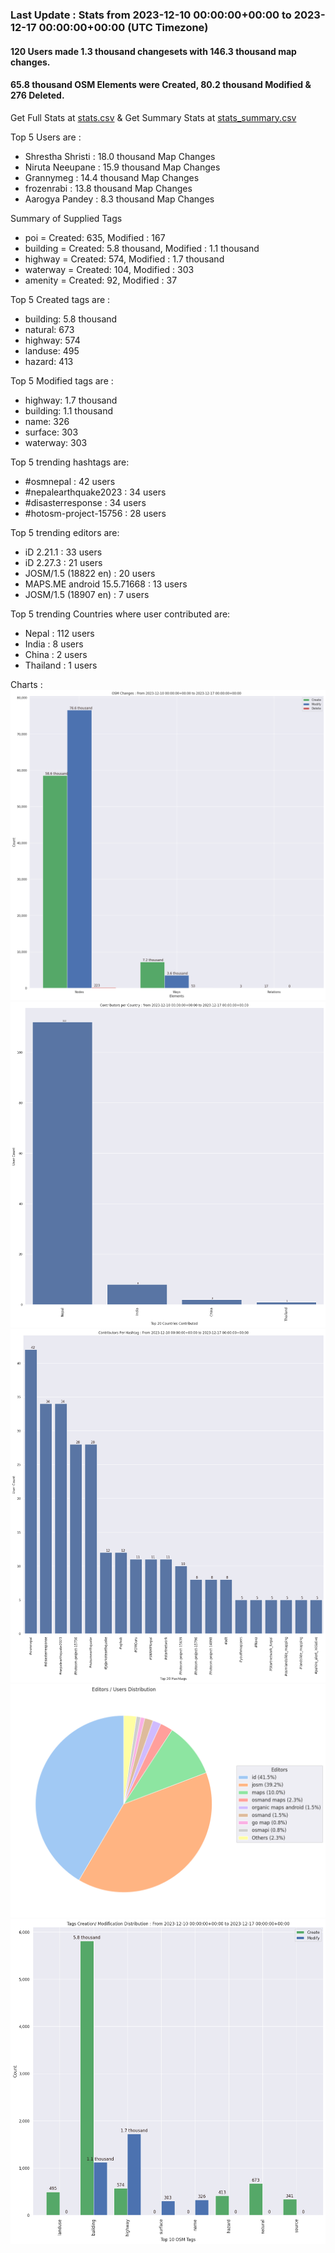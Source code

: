 ### Last Update : Stats from 2023-12-10 00:00:00+00:00 to 2023-12-17 00:00:00+00:00 (UTC Timezone)

#### 120 Users made 1.3 thousand changesets with 146.3 thousand map changes.
#### 65.8 thousand OSM Elements were Created, 80.2 thousand Modified & 276 Deleted.
Get Full Stats at [stats.csv](/stats/Nepal/Weekly/stats.csv)
 & Get Summary Stats at [stats_summary.csv](/stats/Nepal/Weekly/stats_summary.csv)

Top 5 Users are : 
- Shrestha Shristi : 18.0 thousand Map Changes
- Niruta Neeupane : 15.9 thousand Map Changes
- Grannymeg : 14.4 thousand Map Changes
- frozenrabi : 13.8 thousand Map Changes
- Aarogya Pandey : 8.3 thousand Map Changes

Summary of Supplied Tags
- poi = Created: 635, Modified : 167
- building = Created: 5.8 thousand, Modified : 1.1 thousand
- highway = Created: 574, Modified : 1.7 thousand
- waterway = Created: 104, Modified : 303
- amenity = Created: 92, Modified : 37


Top 5 Created tags are :
- building: 5.8 thousand
- natural: 673
- highway: 574
- landuse: 495
- hazard: 413


Top 5 Modified tags are :
- highway: 1.7 thousand
- building: 1.1 thousand
- name: 326
- surface: 303
- waterway: 303


Top 5 trending hashtags are:
- #osmnepal : 42 users
- #nepalearthquake2023 : 34 users
- #disasterresponse : 34 users
- #hotosm-project-15756 : 28 users


Top 5 trending editors are:
- iD 2.21.1 : 33 users
- iD 2.27.3 : 21 users
- JOSM/1.5 (18822 en) : 20 users
- MAPS.ME android 15.5.71668 : 13 users
- JOSM/1.5 (18907 en) : 7 users


Top 5 trending Countries where user contributed are:
- Nepal : 112 users
- India : 8 users
- China : 2 users
- Thailand : 1 users


 Charts : 
![Alt text](./stats_osm_changes.png) 
![Alt text](./stats_users_per_country.png) 
![Alt text](./stats_users_per_hashtag.png) 
![Alt text](./stats_editors_pie_chart.png) 
![Alt text](./stats_tags.png) 

